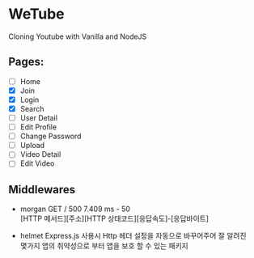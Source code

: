# WeTube
Cloning Youtube with Vanilla and NodeJS

## Pages:

 - [ ] Home
 - [x] Join
 - [x] Login
 - [x] Search
 - [ ] User Detail
 - [ ] Edit Profile
 - [ ] Change Password
 - [ ] Upload
 - [ ] Video Detail
 - [ ] Edit Video

 ## Middlewares

 - morgan
    GET / 500 7.409 ms - 50   
    [HTTP 메서드][주소][HTTP 상태코드][응답속도]-[응답바이트]

- helmet
    Express.js 사용시 Http 헤더 설정을 자동으로 바꾸어주어 잘 알려진    
    몇가지 앱의 취약성으로 부터 앱을 보호 할 수 있는 패키지